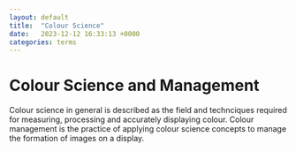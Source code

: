 ```yaml
---
layout: default
title:  "Colour Science"
date:   2023-12-12 16:33:13 +0000
categories: terms
---
```



# Colour Science and Management

Colour science in general is described as the field and technciques required for measuring, processing and accurately displaying colour. Colour management is the practice of applying colour science concepts to manage the formation of images on a display.